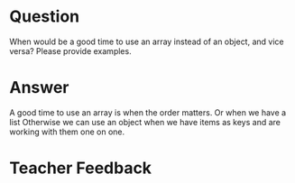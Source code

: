 # Question
When would be a good time to use an array instead of an object, and vice versa? Please provide examples.

# Answer
A good time to use an array is when the order matters. Or when we have a list Otherwise we can use an object when we have items as keys and are working with them one on one.

# Teacher Feedback